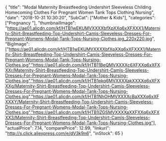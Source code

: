 {
	"title": "Modal Maternity Breastfeeding Undershirt Sleeveless Childing Homecoming  Clothes For Pregnant Women  Tank Tops Clothing Nursing",
	"date": "2018-10-31 10:30:20",
	"SubCat": ["Mother & Kids"],
	"categories": ["Pregnancy "],
	"thumbnailImage": "https://ae01.alicdn.com/kf/HTB1wEKUMVXXXXbfXpXXq6xXFXXX1/Maternity-Shirt-Breastfeeding-Top-Undershirt-Camis-Sleeveless-Dresses-For-Pregnant-Womens-Modal-Tank-Tops-Nursing-Clothes.jpg_220x220.jpg",
	"BigImage": ["https://ae01.alicdn.com/kf/HTB1wEKUMVXXXXbfXpXXq6xXFXXX1/Maternity-Shirt-Breastfeeding-Top-Undershirt-Camis-Sleeveless-Dresses-For-Pregnant-Womens-Modal-Tank-Tops-Nursing-Clothes.jpg","https://ae01.alicdn.com/kf/HTB11BeQMVXXXXc6XFXXq6xXFXXXr/Maternity-Shirt-Breastfeeding-Top-Undershirt-Camis-Sleeveless-Dresses-For-Pregnant-Womens-Modal-Tank-Tops-Nursing-Clothes.jpg","https://ae01.alicdn.com/kf/HTB1pkq6MVXXXXakXXXXq6xXFXXXg/Maternity-Shirt-Breastfeeding-Top-Undershirt-Camis-Sleeveless-Dresses-For-Pregnant-Womens-Modal-Tank-Tops-Nursing-Clothes.jpg","https://ae01.alicdn.com/kf/HTB1NhOHMVXXXXcBaXXXq6xXFXXXY/Maternity-Shirt-Breastfeeding-Top-Undershirt-Camis-Sleeveless-Dresses-For-Pregnant-Womens-Modal-Tank-Tops-Nursing-Clothes.jpg","https://ae01.alicdn.com/kf/HTB1lZGSMVXXXXaXXFXXq6xXFXXX3/Maternity-Shirt-Breastfeeding-Top-Undershirt-Camis-Sleeveless-Dresses-For-Pregnant-Womens-Modal-Tank-Tops-Nursing-Clothes.jpg"],
	"actualPrice": 7.14,
	"comparePrice": 12.99,
	"linkurl": "http://s.click.aliexpress.com/e/dV3k9n6",
	"inStock": 65
}
